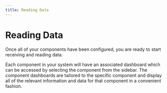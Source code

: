 ```yaml
---
title: Reading Data
---
```


# Reading Data

Once all of your components have been configured, you are ready to start receiving and reading data.

Each component in your system will have an associated dashboard which can be accessed by selecting the component from the sidebar. The component dashboards are tailored to the specific component and display all of the relevant information and data for that component in a convenient fashion.

<!-- More here, powering on system, different dashboards, etc. -->